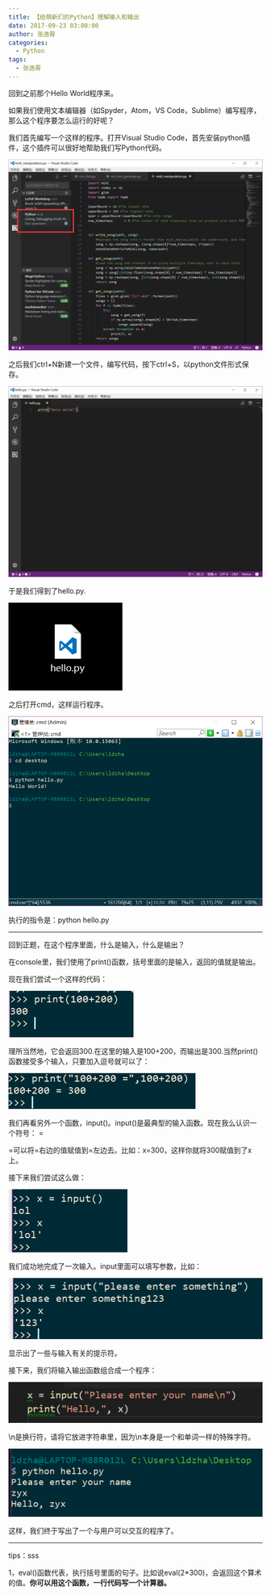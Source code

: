 ```yaml
---
title: 【给萌新们的Python】理解输入和输出
date: 2017-09-23 03:00:00
author: 张逸霄
categories:
  - Python
tags:
  - 张逸霄
---
```


回到之前那个Hello World程序来。

如果我们使用文本编辑器（如Spyder，Atom，VS Code，Sublime）编写程序，那么这个程序要怎么运行的好呢？

<!-- More -->

我们首先编写一个这样的程序。打开Visual Studio Code，首先安装python插件，这个插件可以很好地帮助我们写Python代码。

![img](【给萌新们的Python】理解输入和输出/img_59c6228bbd16e.png)

之后我们ctrl+N新建一个文件，编写代码，按下ctrl+S，以python文件形式保存。

![img](【给萌新们的Python】理解输入和输出/img_59c622e1ace96.png)

于是我们得到了hello.py.

![img](【给萌新们的Python】理解输入和输出/img_59c622f62669a.png)

之后打开cmd，这样运行程序。

![img](【给萌新们的Python】理解输入和输出/img_59c6231c1e48b.png)

执行的指令是：python hello.py

------

回到正题，在这个程序里面，什么是输入，什么是输出？

在console里，我们使用了print()函数，括号里面的是输入，返回的值就是输出。

现在我们尝试一个这样的代码：

![img](【给萌新们的Python】理解输入和输出/img_59c623d43d7dd.png)

理所当然地，它会返回300.在这里的输入是100+200，而输出是300.当然print()函数接受多个输入，只要加入逗号就可以了：

![img](【给萌新们的Python】理解输入和输出/img_59c6243eedf7e.png)

我们再看另外一个函数，input()。input()是最典型的输入函数。现在我么认识一个符号：   =

=可以将=右边的值赋值到=左边去。比如：x=300，这样你就将300赋值到了x上。

接下来我们尝试这么做：

![img](【给萌新们的Python】理解输入和输出/img_59c624c51ba8a.png)

我们成功地完成了一次输入。input里面可以填写参数，比如：

![img](【给萌新们的Python】理解输入和输出/img_59c624f3b98d8.png)

显示出了一些与输入有关的提示符。

接下来，我们将输入输出函数组合成一个程序：

![img](【给萌新们的Python】理解输入和输出/img_59c6260ce9b01.png)

\n是换行符，请将它放进字符串里，因为\n本身是一个和单词一样的特殊字符。

![img](【给萌新们的Python】理解输入和输出/img_59c6259ce3b19.png)

这样，我们终于写出了一个与用户可以交互的程序了。

------

tips：sss

1，eval()函数代表，执行括号里面的句子。比如说eval(2*300)，会返回这个算术的值。**你可以用这个函数，一行代码写一个计算器。**
